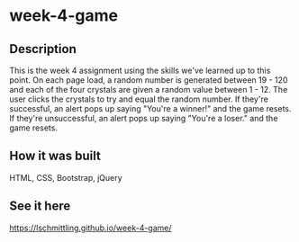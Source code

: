 # week-4-game

## Description
This is the week 4 assignment using the skills we've learned up to this point. On each page load, a random number is generated between 19 - 120 and each of the four crystals are given a random value between 1 - 12. The user clicks the crystals to try and equal the random number. If they're successful, an alert pops up saying "You're a winner!" and the game resets. If they're unsuccessful, an alert pops up saying "You're a loser." and the game resets.

## How it was built
HTML, CSS, Bootstrap, jQuery

## See it here
https://lschmittling.github.io/week-4-game/






